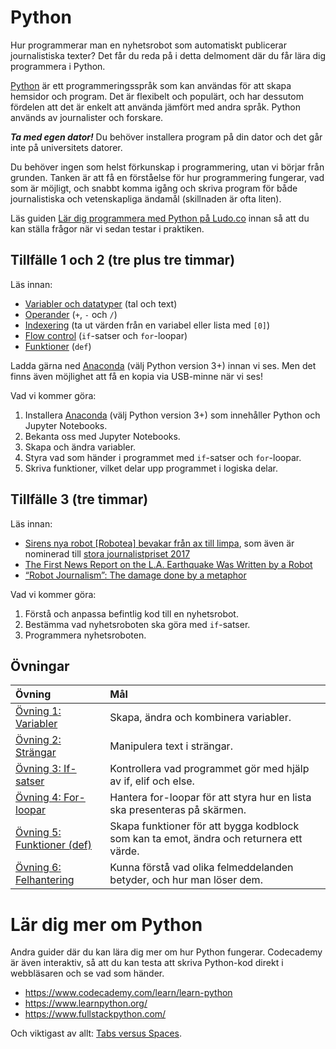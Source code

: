 # Python

Hur programmerar man en nyhetsrobot som automatiskt publicerar journalistiska texter? Det får du reda på i detta delmoment där du får lära dig programmera i Python.

[Python](https://sv.wikipedia.org/wiki/Python_(programspr%C3%A5k)) är ett programmeringsspråk som kan användas för att skapa hemsidor och program. Det är flexibelt och populärt, och har dessutom fördelen att det är enkelt att använda jämfört med andra språk. Python används av journalister och forskare.

***Ta med egen dator!*** Du behöver installera program på din dator och det går inte på universitets datorer.

Du behöver ingen som helst förkunskap i programmering, utan vi börjar från grunden. Tanken är att få en förståelse för hur programmering fungerar, vad som är möjligt, och snabbt komma igång och skriva program för både journalistiska och vetenskapliga ändamål (skillnaden är ofta liten).

Läs guiden [Lär dig programmera med Python på Ludo.co](https://www.ludu.co/course/programmera-med-python) innan så att du kan ställa frågor när vi sedan testar i praktiken. 

## Tillfälle 1 och 2 (tre plus tre timmar)

Läs innan:

- [Variabler och datatyper](https://www.ludu.co/course/programmera-med-python/variabler-datatyper) (tal och text)
- [Operander](https://www.ludu.co/course/programmera-med-python/operander) (`+`, `-` och `/`)
- [Indexering](https://www.ludu.co/course/programmera-med-python/indexering) (ta ut värden från en variabel eller lista med `[0]`)
- [Flow control](https://www.ludu.co/course/programmera-med-python/flow-control) (`if`-satser och `for`-loopar)
- [Funktioner](https://www.ludu.co/course/programmera-med-python/funktioner) (`def`)

Ladda gärna ned [Anaconda](https://www.continuum.io/downloads/) (välj Python version 3+) innan vi ses. Men det finns även möjlighet att få en kopia via USB-minne när vi ses!

Vad vi kommer göra:

1. Installera [Anaconda](https://www.continuum.io/downloads/) (välj Python version 3+) som innehåller Python och Jupyter Notebooks.
2. Bekanta oss med Jupyter Notebooks.
3. Skapa och ändra variabler.
4. Styra vad som händer i programmet med `if`-satser och `for`-loopar.
5. Skriva funktioner, vilket delar upp programmet i logiska delar.

## Tillfälle 3 (tre timmar)

Läs innan:

- [Sirens nya robot [Robotea] bevakar från ax till limpa](https://www.medievarlden.se/2017/06/sirens-nya-robot-bevakar-fran-ax-till-limpa/), som även är nominerad till [stora journalistpriset 2017](https://www.aftonbladet.se/nyheter/a/6rAp0/andrev-walden-nomineras-till-stora-journalistpriset)
- [The First News Report on the L.A. Earthquake Was Written by a Robot](http://www.slate.com/blogs/future_tense/2014/03/17/quakebot_los_angeles_times_robot_journalist_writes_article_on_la_earthquake.html)
- [“Robot Journalism”: The damage done by a metaphor](http://datadrivenjournalism.net/news_and_analysis/robot_journalism_the_damage_done_by_a_metaphor)

Vad vi kommer göra:

1. Förstå och anpassa befintlig kod till en nyhetsrobot.
2. Bestämma vad nyhetsroboten ska göra med `if`-satser.
3. Programmera nyhetsroboten.

## Övningar

Övning | Mål
:---------------- | :---------------------------------------
[Övning 1: Variabler](/Exercises/1-variables.md) | Skapa, ändra och kombinera variabler.
[Övning 2: Strängar](/Exercises/2-strings.md) | Manipulera text i strängar.
[Övning 3: If-satser](/Exercises/3-if-statements.md) | Kontrollera vad programmet gör med hjälp av if, elif och else.
[Övning 4: For-loopar](/Exercises/4-for.md) | Hantera for-loopar för att styra hur en lista ska presenteras på skärmen.
[Övning 5: Funktioner (def)](/Exercises/5-def.md) | Skapa funktioner för att bygga kodblock som kan ta emot, ändra och returnera ett värde.
[Övning 6: Felhantering](/Exercises/6-errors.md) | Kunna förstå vad olika felmeddelanden betyder, och hur man löser dem.

# Lär dig mer om Python

Andra guider där du kan lära dig mer om hur Python fungerar. Codecademy är även interaktiv, så att du kan testa att skriva Python-kod direkt i webbläsaren och se vad som händer.

- https://www.codecademy.com/learn/learn-python
- https://www.learnpython.org/
- https://www.fullstackpython.com/

Och viktigast av allt: [Tabs versus Spaces](https://www.youtube.com/watch?v=SsoOG6ZeyUI).
